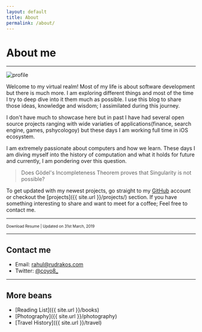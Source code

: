 ```yaml
---
layout: default
title: About
permalink: /about/
---
```


# About me
-------

<img class="profile-picture" src="{{ site.url }}/assets/images/profile.jpg" alt="profile">


Welcome to my virtual realm! Most of my life is about software development but there is much more. I am exploring different things and most of the time I try to deep dive into it them much as possible. I use this blog to share those ideas, knowledge and wisdom; I assimilated during this journey.

I don't have much to showcase here but in past I have had several open source projects ranging with wide variaties of applications(finance, search engine, games, pshycologoy) but these days I am working full time in iOS ecosystem.

I am extremely passionate about computers and how we learn. These days I am diving myself into the history of computation and what it holds for future and currently, I am pondering over this question.

> Does Gödel's Incompleteness Theorem proves that Singularity is not possible?

To get updated with my newest projects, go straight to my [GitHub][github] account or checkout the [projects]({{ site.url }}/projects/) section. If you have something interesting to share and want to meet for a coffee; Feel free to contact me.

---
<div class="social-icon"><a id="pdf-ic" href="{{ site.url }}/assets/pdf/resume.pdf" target="_blank">
    <i class="far fa-file-pdf fa-lg social-icon"></i>
  </a>
  <span><font size="1">Download Resume | Updated on 31st March, 2019 </font></span>
</div>

---

## Contact me

* Email: [rahul@rudrakos.com](mailto:rahul@rudrakos.com)
* Twitter: [@coyo8_][twitter]

---

## More beans
* [Reading List]({{ site.url }}/books)
* [Photography]({{ site.url }}/photography)
* [Travel History]({{ site.url }}/travel)


[github]: <https://github.com/{{ site.trivium.social.github }}>
[medium]: <https://medium.com/@{{ site.trivium.social.medium }}>
[udacity]: <https://udacity.com>
[fsnd]: <https://www.udacity.com/course/full-stack-web-developer-nanodegree--nd004>
[PSF]: <https://www.python.org/psf>
[rudra]: <https://en.wikipedia.org/wiki/Rudra>
[cmu]: <https://www.hcii.cmu.edu/>
[disney]: <http://www.disneyinteractive.com/>
[grab]: <https://www.grab.com/sg/>
[twitter]: <https://twitter.com/{{ site.trivium.social.twitter }}>
